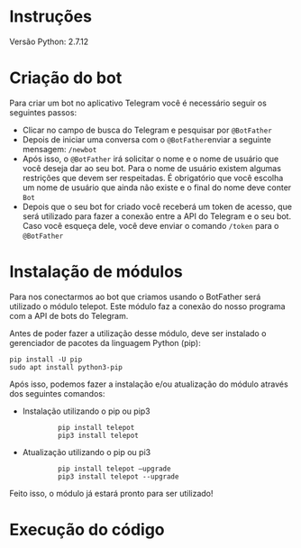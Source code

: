 # Instruções
Versão Python: 2.7.12


# Criação do bot
Para criar um bot no aplicativo Telegram você é necessário seguir os seguintes passos:
* Clicar no campo de busca do Telegram e pesquisar por ```@BotFather```
* Depois de iniciar uma conversa com o ```@BotFather```enviar a seguinte mensagem:  ```/newbot```
* Após isso, o ```@BotFather``` irá solicitar o nome e o nome de usuário que você deseja dar ao seu bot. Para o nome de usuário existem algumas restrições que devem ser respeitadas. É obrigatório que você escolha um nome de usuário que ainda não existe e o final do nome deve conter ```Bot```
* Depois que o seu bot for criado você receberá um token de acesso, que será utilizado para fazer a conexão entre a API do Telegram e o seu bot. Caso você esqueça dele, você deve enviar o comando ```/token``` para o ```@BotFather```




# Instalação de módulos

Para nos conectarmos ao bot que criamos usando o BotFather será utilizado o módulo telepot. Este módulo faz a conexão do nosso programa com a API de bots do Telegram.

Antes de poder fazer a utilização desse módulo, deve ser instalado o gerenciador de pacotes da linguagem Python (pip):
```
pip install -U pip
sudo apt install python3-pip
```
Após isso, podemos fazer a instalação e/ou atualização do módulo através dos seguintes comandos: 

* Instalação utilizando o pip ou pip3

```
			pip install telepot 
			pip3 install telepot
```      

* Atualização utilizando o pip ou pi3

```
			pip install telepot –upgrade 
			pip3 install telepot --upgrade
```
Feito isso, o módulo já estará pronto para ser utilizado!


# Execução do código
